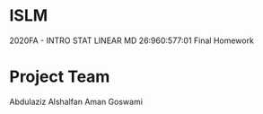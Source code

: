 # ISLM
2020FA - INTRO STAT LINEAR MD 26:960:577:01
Final Homework

# Project Team
Abdulaziz Alshalfan
Aman Goswami


